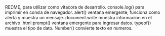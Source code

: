REDME, para utilizar como vitacora de desarrollo.
console.log() para imprimir en consla de navegador. 
alert() ventana emergente, funciona como alerta y muestra un mensaje.
document.write muestra informacion en el archivo .html
prompt() ventana emergente para ingresar datos. 
typeof() muestra el tipo de dato. 
Number() convierte texto en numeros.
